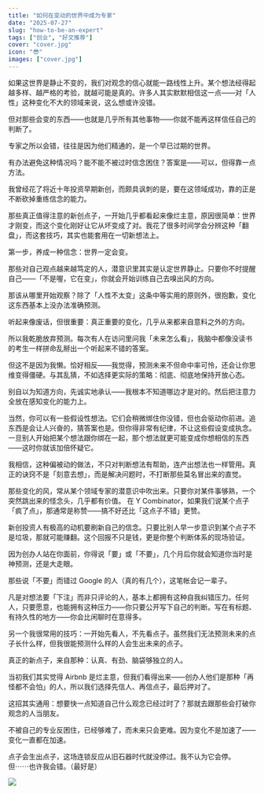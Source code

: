 ```yaml
---
title: "如何在变动的世界中成为专家"
date: "2025-07-27"
slug: "how-to-be-an-expert"
tags: ["创业", "好文推荐"]
cover: "cover.jpg"
icon: "😎"
images: ["cover.jpg"]
---
```

如果这世界是静止不变的，我们对观念的信心就能一路线性上升。某个想法经得起越多样、越严格的考验，就越可能是真的。许多人其实默默相信这一点——对「人性」这种变化不大的领域来说，这么想或许没错。



但对那些会变的东西——也就是几乎所有其他事物——你就不能再这样信任自己的判断了。



专家之所以会错，往往是因为他们精通的，是一个早已过期的世界。



有办法避免这种情况吗？能不能不被过时信念困住？答案是——可以，但得靠一点方法。



我曾经花了将近十年投资早期新创，而颇具讽刺的是，要在这领域成功，靠的正是不断砍掉重练信念的能力。



那些真正值得注意的新创点子，一开始几乎都看起来像烂主意，原因很简单：世界才刚变，而这个变化刚好让它从坏变成了对。我花了很多时间学会分辨这种「翻盘」，而这套技巧，其实也能套用在一切新想法上。



第一步，养成一种信念：世界一定会变。



那些对自己观点越来越笃定的人，潜意识里其实是认定世界静止。只要你不时提醒自己——「不是喔，它在变」，你就会开始训练自己去嗅出风的方向。



那该从哪里开始观察？除了「人性不太变」这条中等实用的原则外，很抱歉，变化这东西基本上没办法准确预测。



听起来像废话，但很重要：真正重要的变化，几乎从来都来自意料之外的方向。



所以我乾脆放弃预测。每次有人在访问里问我「未来怎么看」，我脑中都像没读书的考生一样拼命乱掰出一个听起来不错的答案。



但这不是因为我懒。恰好相反——我觉得，预测未来不但命中率可怜，还会让你思维变得僵硬。与其乱猜，不如选择更实际的策略：彻底、彻底地保持开放心态。



别自以为知道方向，先诚实地承认——我根本不知道哪边才是对的。然后把注意力全放在感知变化的能力上。



当然，你可以有一些假设性想法。它们会稍微绑住你没错，但也会驱动你前进。追东西是会让人兴奋的，猜答案也是。但你得非常有纪律，不让这些假设变成执念。
一旦别人开始把某个想法跟你绑在一起，那个想法就更可能变成你想相信的东西——这时你就该加倍怀疑它。



我相信，这种偏被动的做法，不只对判断想法有帮助，连产出想法也一样管用。真正的诀窍不是「刻意去想」，而是解决问题时，不打断那些莫名冒出来的直觉。



那些变化的风，常从某个领域专家的潜意识中吹出来。只要你对某件事够熟，一个突然跳出来的怪念头，几乎都有价值。
在 Y Combinator，如果我们说某个点子「疯了点」，那通常是称赞——搞不好还比「这点子不错」更赞。



新创投资人有极高的动机要刷新自己的信念。只要比别人早一步意识到某个点子不是垃圾，那就可能赚翻。这个回报不只是钱，更是你整个判断体系的现场验证。



因为创办人站在你面前，你得说「要」或「不要」，几个月后你就会知道你当时是神预测，还是大走眼。



那些说「不要」而错过 Google 的人（真的有几个），这笔帐会记一辈子。



凡是对想法要「下注」而非只评论的人，基本上都拥有这种自我纠错压力。任何人，只要愿意，也能拥有这种压力——你只要公开写下自己的判断。写在有标题、有持久性的地方——你会比闲聊时在意得多。



另一个我很常用的技巧：一开始先看人，不先看点子。虽然我们无法预测未来的点子长什么样，但我很能预测什么样的人会生出未来的点子。



真正的新点子，来自那种：认真、有劲、脑袋够独立的人。



当初我们其实觉得 Airbnb 是烂主意，但我们看得出来——创办人他们是那种「再怪都不会怕」的人，所以我们选择先信人、再信点子，最后押对了。



这招其实通用：想要快一点知道自己什么观念已经过时了？那就去跟那些会打破你观念的人当朋友。



不被自己的专业反困住，已经够难了，而未来只会更难。因为变化不是加速了——变化一直都在加速。



点子会生出点子，这场连锁反应从旧石器时代就没停过。我不认为它会停。
但⋯⋯也许我会错。（最好是）




![](https://prod-files-secure.s3.us-west-2.amazonaws.com/112d0858-5090-4d34-a606-b75eb8d65fd2/46476355-9cf3-4e99-9b7a-3531bc426380/1000202064.png?X-Amz-Algorithm=AWS4-HMAC-SHA256&X-Amz-Content-Sha256=UNSIGNED-PAYLOAD&X-Amz-Credential=ASIAZI2LB466S74S7N6E%2F20251014%2Fus-west-2%2Fs3%2Faws4_request&X-Amz-Date=20251014T044646Z&X-Amz-Expires=3600&X-Amz-Security-Token=IQoJb3JpZ2luX2VjEKz%2F%2F%2F%2F%2F%2F%2F%2F%2F%2FwEaCXVzLXdlc3QtMiJGMEQCIDvElLFfCGBRTaiZ7wjVam6yDcxUJTqKub5C7bt3t1axAiBjbb%2FnyJJjJlu4u%2BsRicuPlfhqwUVKV7K4M8qt%2FFKPvSr%2FAwhVEAAaDDYzNzQyMzE4MzgwNSIMi4X6tMg99w6hujwBKtwDuCyakD7R6ycQ03oNW1LqW0syridaKIJPiK03%2BB9%2Fl6VLgQmO2cj5pRtT9x6U4O31lKXYW7Ml2vYEfUw4gpg9yP%2Fsc2EEoH8Ydh%2Fa1MZvKt5USBtU1XCHVw6szihr6KYlv0ceNXIhwhGdBqd%2BTsv8lHgbSETWkFIjYCHX9Ac0u8%2BpdyqRIOfl0PkgsX4it2%2FYt53UuOHCshtjcK8BGZI4LVg4kvkAbpAe6ijDlF1n3dp7Qz5MQME7ae6PCpWCXFaNaIC%2F5nWUvw%2Fd5lXMHFW6eX4zHmhN0G3zjw7r6OEVRdjuLwIXZJxgUz%2FahzGN9MiR7nnUPLPq2cySvUoSxz2sTx%2FxPsAiZhb1c0v2saYqbAE9KrQtz9MJ4MxWs7KkmcJQA58WJXH0ffhT9M49CYySorC1z3Z0mO8XgCARf8JEOhKmlasJ1fWDOpjrsiIhZCH9GOjV8rhjfA04dO1HMkEfVwYLEsb7k8Or1d21tFWsS3MzO5e2MT6KN86WITY5j85Dayb27t5Ke5L2qCnVA1MPX0IRLr26GGJtzSHRR4oeGBvo844kzhocX1foZyyhnqeIPSZtKFYuIdY5mIcr9faQ4DU5yPICE8%2BKFNnexnwiecSQOj1uUh25VQ1AsFEwjJu3xwY6pgE%2FvyvWss81aMjXegyzCEmqdi5RWnudPN4V4vRL%2BWPn7IptkoYQmCVXVVNfrGSySmhFc87Zn7SLuo48QojoQXSA3rGRqKS77AH6MfXqmPbc1l9G%2F4Rd5yrP1jgjVqUjQ%2BCS9wZVWCklW8X3UlNx0f1ScFUbAo3ZFlhTHaLLfgltJZ1a9gGCXkWFWbQUktRLM5J15rhtoB9knHw5k5gb9bVh0tArkpAB&X-Amz-Signature=3359264a345f8835039a5a767898eadd8c2502d0646423d3558c6f33f7bd8a4c&X-Amz-SignedHeaders=host&x-amz-checksum-mode=ENABLED&x-id=GetObject)

